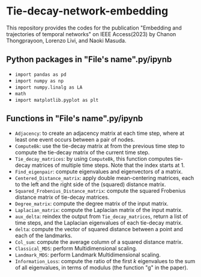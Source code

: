 # Tie-decay-network-embedding
This repository provides the codes for the publication "Embedding and trajectories of temporal networks" on IEEE Access(2023) by Chanon Thongprayoon, Lorenzo Livi, and Naoki Masuda.

## Python packages in "File's name".py/ipynb
- `import pandas as pd`
- `import numpy as np`
- `import numpy.linalg as LA`
- `math`
- `import matplotlib.pyplot as plt`
## Functions in "File's name".py/ipynb
- `Adjacency`: to create an adjacency matrix at each time step, where at least one event occurs between a pair of nodes.
- `ComputeBk`: use the tie-decay matrix at from the previous time step to compute the tie-decay matrix of the current time step.
- `Tie_decay_matrices`: by using `ComputeBk`, this function computes tie-decay matrices of multiple time steps. Note that the index starts at $1$.
- `Find_eigenpair`: compute eigenvalues and eigenvectors of a matrix.
- `Centered_Distance_matrix`: apply double mean-centering matrices, each to the left and the right side of the (squared) distance matrix.
- `Squared_Frobenius_Distance_matrix`: compute the squared Frobenius distance matrix of tie-decay matrices.
- `Degree_matrix`: compute the degree matrix of the input matrix.
- `Laplacian_matrix`: compute the Laplacian matrix of the input matrix.
- `aux_delta`: reindex the output from `Tie_decay_matrices`, return a list of time steps, and the Laplacian eigenvalues of each tie-decay matrix.
- `delta`: compute the vector of squared distance between a point and each of the landmarks.
- `Col_sum`: compute the average column of a squared distance matrix.
- `Classical_MDS`: perform Multidimensional scaling.
- `Landmark_MDS`: perform Landmark Multidimensional scaling.
- `Information_Loss`: compute the ratio of the first $k$ eigenvalues to the sum of all eigenvalues, in terms of modulus (the function "g" in the paper).
